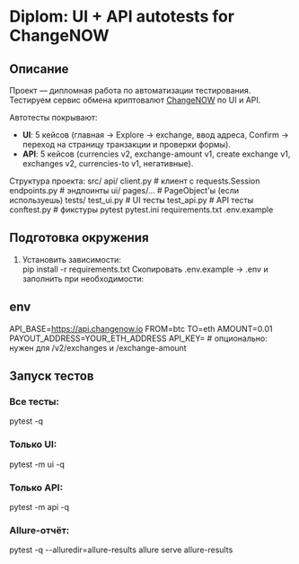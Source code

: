 # Diplom: UI + API autotests for ChangeNOW

## Описание
Проект — дипломная работа по автоматизации тестирования.  
Тестируем сервис обмена криптовалют [ChangeNOW](https://changenow.io/en) по UI и API.  

Автотесты покрывают:  
- **UI**: 5 кейсов (главная → Explore → exchange, ввод адреса, Confirm → переход на страницу транзакции и проверки формы).  
- **API**: 5 кейсов (currencies v2, exchange-amount v1, create exchange v1, exchanges v2, currencies-to v1, негативные).  

Структура проекта:
src/
api/
client.py # клиент с requests.Session
endpoints.py # эндпоинты
ui/
pages/... # PageObject'ы (если используешь)
tests/
test_ui.py # UI тесты
test_api.py # API тесты
conftest.py # фикстуры pytest
pytest.ini
requirements.txt
.env.example

## Подготовка окружения
1. Установить зависимости:  
   pip install -r requirements.txt
Скопировать .env.example → .env и заполнить при необходимости:

## env
API_BASE=https://api.changenow.io
FROM=btc
TO=eth
AMOUNT=0.01
PAYOUT_ADDRESS=YOUR_ETH_ADDRESS
API_KEY=         # опционально: нужен для /v2/exchanges и /exchange-amount

## Запуск тестов
### Все тесты:
pytest -q

### Только UI:
pytest -m ui -q

### Только API:
pytest -m api -q

### Allure-отчёт:
pytest -q --alluredir=allure-results
allure serve allure-results